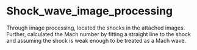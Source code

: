 # Shock_wave_image_processing
Through image processing, located the shocks in the attached images. Further, calculated the Mach number by fitting a straight line  to the shock and assuming the shock is weak enough to be treated as a Mach wave.
